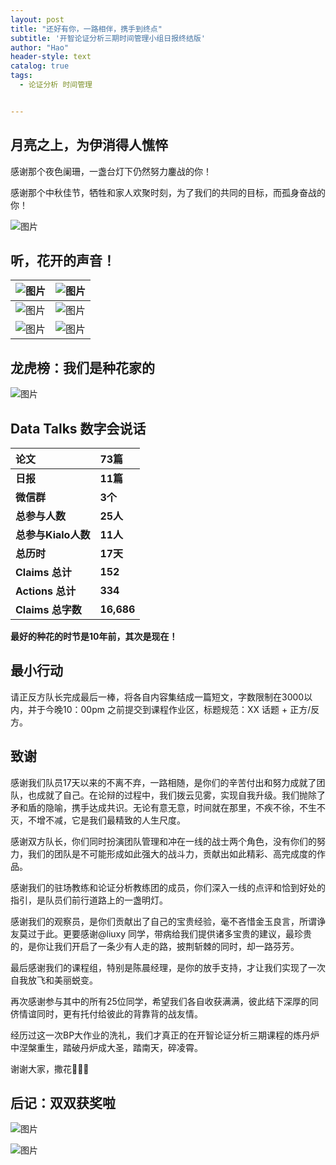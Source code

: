 ```yaml
---
layout: post
title: "还好有你，一路相伴，携手到终点"
subtitle: '开智论证分析三期时间管理小组日报终结版'
author: "Hao"
header-style: text
catalog: true
tags:
  - 论证分析 时间管理


---
```




## 月亮之上，为伊消得人憔悴



感谢那个夜色阑珊，一盏台灯下仍然努力鏖战的你！

感谢那个中秋佳节，牺牲和家人欢聚时刻，为了我们的共同的目标，而孤身奋战的你！

![图片](https://uploader.shimo.im/f/9M7DESuYV8A63v58.png!thumbnail)



## 听，花开的声音！

| ![图片](https://uploader.shimo.im/f/SXJCPry2UQQY4cGA.png!thumbnail)     | ![图片](https://uploader.shimo.im/f/1zB03QCtTkEnMUpW.png!thumbnail)     |
| ---- | ---- |
| ![图片](https://uploader.shimo.im/f/g6B386xtTOMjNgYH.png!thumbnail)     | ![图片](https://uploader.shimo.im/f/Ydcnmiw7KMUFr1lS.png!thumbnail)     |
| ![图片](https://uploader.shimo.im/f/ddbx0x6qa2E4EdgD.png!thumbnail)     | ![图片](https://uploader.shimo.im/f/gf26LkUZrQgD3CH2.png!thumbnail)     |



## 龙虎榜：我们是种花家的

![图片](https://uploader.shimo.im/f/hhVH5TEraaQYcGeO.png!thumbnail)



## Data Talks 数字会说话

| **论文**            | **73篇**   |
| :------------------ | :--------- |
| **日报**            | **11篇**   |
| **微信群**          | **3个**    |
| **总参与人数**      | **25人**   |
| **总参与Kialo人数** | **11人**   |
| **总历时**          | **17天**   |
| **Claims 总计**     | **152**    |
| **Actions 总计**    | **334**    |
| **Claims 总字数**   | **16,686** |

**最好的种花的时节是10年前，其次是现在！**



## 最小行动

请正反方队长完成最后一棒，将各自内容集结成一篇短文，字数限制在3000以内，并于今晚10：00pm 之前提交到课程作业区，标题规范：XX 话题 + 正方/反方。



## 致谢

感谢我们队员17天以来的不离不弃，一路相随，是你们的辛苦付出和努力成就了团队，也成就了自己。在论辩的过程中，我们拨云见雾，实现自我升级。我们抛除了矛和盾的隐喻，携手达成共识。无论有意无意，时间就在那里，不疾不徐，不生不灭，不增不减，它是我们最精致的人生尺度。

感谢双方队长，你们同时扮演团队管理和冲在一线的战士两个角色，没有你们的努力，我们的团队是不可能形成如此强大的战斗力，贡献出如此精彩、高完成度的作品。

感谢我们的驻场教练和论证分析教练团的成员，你们深入一线的点评和恰到好处的指引，是队员们前行道路上的一盏明灯。

感谢我们的观察员，是你们贡献出了自己的宝贵经验，毫不吝惜金玉良言，所谓诤友莫过于此。更要感谢﻿@liuxy﻿ 同学，带病给我们提供诸多宝贵的建议，最珍贵的，是你让我们开启了一条少有人走的路，披荆斩棘的同时，却一路芬芳。

最后感谢我们的课程组，特别是陈晨经理，是你的放手支持，才让我们实现了一次自我放飞和美丽蜕变。

再次感谢参与其中的所有25位同学，希望我们各自收获满满，彼此结下深厚的同侪情谊同时，更有托付给彼此的背靠背的战友情。

经历过这一次BP大作业的洗礼，我们才真正的在开智论证分析三期课程的炼丹炉中涅槃重生，踏破丹炉成大圣，踏南天，碎凌霄。

谢谢大家，撒花🎉🎉🎉



## 后记：双双获奖啦

![图片](https://uploader.shimo.im/f/5Yh2jgC211MOLaLs.png!thumbnail)



![图片](https://uploader.shimo.im/f/J4YClFJ1wz4cmYEP.png!thumbnail)

